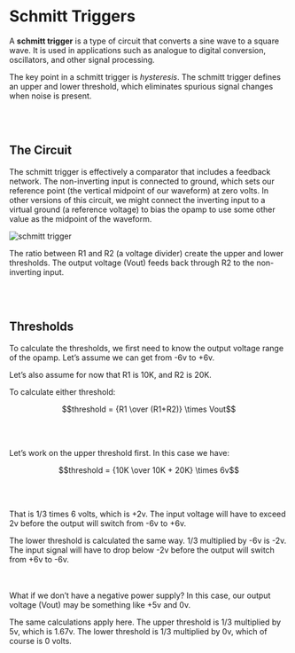 # Schmitt Triggers

A **schmitt trigger** is a type of circuit that converts a sine wave to a square wave. It is used in applications such as analogue to digital conversion, oscillators, and other signal processing.

The key point in a schmitt trigger is _hysteresis_. The schmitt trigger defines an upper and lower threshold, which eliminates spurious signal changes when noise is present.

</br></br>

## The Circuit
The schmitt trigger is effectively a comparator that includes a feedback network. The non-inverting input is connected to ground, which sets our reference point (the vertical midpoint of our waveform) at zero volts.
In other versions of this circuit, we might connect the inverting input to a virtual ground (a reference voltage) to bias the opamp to use some other value as the midpoint of the waveform.

![schmitt trigger](https://github.com/user-attachments/assets/f4784338-d9ad-4545-823b-fb46867b6674)


The ratio between R1 and R2 (a voltage divider) create the upper and lower thresholds. The output voltage (Vout) feeds back through R2 to the non-inverting input.

</br></br>


## Thresholds

To calculate the thresholds, we first need to know the output voltage range of the opamp. Let’s assume we can get from -6v to +6v.

Let’s also assume for now that R1 is 10K, and R2 is 20K.

To calculate either threshold:

```math
threshold = {R1 \over (R1+R2)} \times Vout
```
</br></br>

Let’s work on the upper threshold first. In this case we have:

```math
threshold = {10K \over 10K + 20K} \times 6v
```
</br></br>

That is 1/3 times 6 volts, which is +2v. The input voltage will have to exceed 2v before the output will switch from -6v to +6v.

The lower threshold is calculated the same way. 1/3 multiplied by -6v is -2v. The input signal will have to drop below -2v before the output will switch from +6v to -6v.

</br></br>
What if we don’t have a negative power supply? In this case, our output voltage (Vout) may be something like +5v and 0v.

The same calculations apply here. The upper threshold is 1/3 multiplied by 5v, which is 1.67v. The lower threshold is 1/3 multiplied by 0v, which of course is 0 volts.

